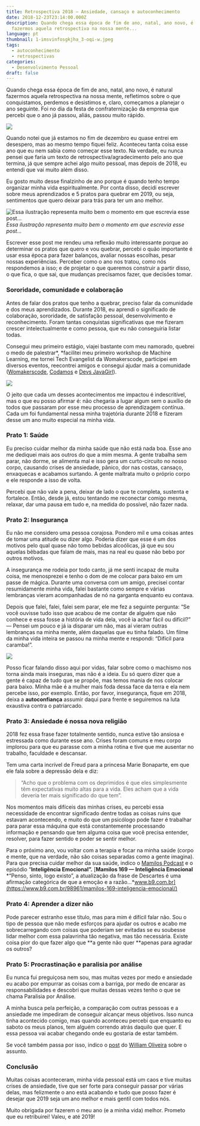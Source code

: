 ```yaml
---
title: Retrospectiva 2018 — Ansiedade, cansaço e autoconhecimento
date: 2018-12-23T23:14:00.000Z
description: Quando chega essa época de fim de ano, natal, ano novo, é natural
  fazermos aquela retrospectiva na nossa mente...
language: pt
thumbnail: 1-imsvinfosgkjha_3-oqi-w.jpeg
tags:
  - autoconhecimento
  - retrospectivas
categories:
  - Desenvolvimento Pessoal
draft: false
---
```

Quando chega essa época de fim de ano, natal, ano novo, é natural fazermos aquela retrospectiva na nossa mente, refletimos sobre o que conquistamos, perdemos e desistimos e, claro, começamos a planejar o ano seguinte. Foi no dia da festa de confraternização da empresa que percebi que o ano já passou, aliás, passou muito rápido.

![](https://cdn-images-1.medium.com/max/3840/1*iMsvinfOSGkJha_3-OQi-w.jpeg)

Quando notei que já estamos no fim de dezembro eu quase entrei em desespero, mas ao mesmo tempo fiquei feliz. Aconteceu tanta coisa esse ano que eu nem sabia como começar esse texto. Na verdade, eu nunca pensei que faria um texto de retrospectiva/agradecimento pelo ano que termina, já que sempre achei algo muito pessoal, mas depois de 2018, eu entendi que vai muito além disso.

Eu gosto muito desse finalzinho de ano porque é quando tenho tempo organizar minha vida espiritualmente. Por conta disso, decidi escrever sobre meus aprendizados e 5 pratos para quebrar em 2019, ou seja, sentimentos que quero deixar para trás para ter um ano melhor.

![Essa ilustração representa muito bem o momento em que escrevia esse post…](https://cdn-images-1.medium.com/max/2000/0*JuPIWzxuLMkWjfru.png)*Essa ilustração representa muito bem o momento em que escrevia esse post…*

Escrever esse post me rendeu uma reflexão muito interessante porque ao determinar os pratos que quero e vou quebrar, percebi o quão importante é usar essa época para fazer balanços, avaliar nossas escolhas, pesar nossas experiências. Perceber como o ano nos tratou, como nós respondemos a isso; e de projetar o que queremos construir a partir disso, o que fica, o que sai, que mudanças precisamos fazer, que decisões tomar.

### Sororidade, comunidade e colaboração

Antes de falar dos pratos que tenho a quebrar, preciso falar da comunidade e dos meus aprendizados. Durante 2018, eu aprendi o significado de colaboração, sororidade, de satisfação pessoal, desenvolvimento e reconhecimento. Foram tantas conquistas significativas que me fizeram crescer intelectualmente e como pessoa, que eu não conseguiria listar todas.

Consegui meu primeiro estágio, viajei bastante com meu namorado, quebrei o medo de palestrar*, *facilitei meu primeiro workshop de Machine Learning, me tornei Tech Evangelist da Womakerscode, participei em diversos eventos, reecontrei amigos e consegui ajudar mais a comunidade ([Womakerscode](undefined), [Codamos](https://twitter.com/CodamosClub) e [Devs JavaGirl](undefined)).

![](https://cdn-images-1.medium.com/max/3714/1*pzNlUo0b9L1LwF4tuACnXg.png)

O jeito que cada um desses acontecimentos me impactou é indescritível, mas o que eu posso afirmar é: não chegaria a lugar algum sem o auxílio de todos que passaram por esse meu processo de aprendizagem contínua. Cada um foi fundamental nessa minha trajetória durante 2018 e fizeram desse um ano muito especial na minha vida.

### Prato 1: Saúde

Eu preciso cuidar melhor da minha saúde que não está nada boa. Esse ano me dediquei mais aos outros do que a mim mesma. A gente trabalha sem parar, não dorme, se alimenta mal e isso gera um curto-circuito no nosso corpo, causando crises de ansiedade, pânico, dor nas costas, cansaço, enxaquecas e acabamos surtando. A gente maltrata muito o próprio corpo e ele responde a isso de volta.

Percebi que não vale a pena, deixar de lado o que te completa, sustenta e fortalece. Então, desde já, estou tentando me reconectar comigo mesma, relaxar, dar uma pausa em tudo e, na medida do possível, não fazer nada.

### Prato 2: Insegurança

Eu não me considero uma pessoa corajosa. Pondero mil e uma coisas antes de tomar uma atitude ou dizer algo. Poderia dizer que esse é um dos motivos pelo qual quase não tomo bebidas alcoólicas, já que eu sou aquelas bêbadas que falam de mais, mas na real eu quase não bebo por outros motivos.

A insegurança me rodeia por todo canto, já me senti incapaz de muita coisa, me menosprezei e tenho o dom de me colocar para baixo em um passe de mágica. Durante uma conversa com um amigo, precisei contar resumidamente minha vida, falei bastante como sempre e várias lembranças vieram acompanhadas de nó na garganta enquanto eu contava.

Depois que falei, falei, falei sem parar, ele me fez a seguinte pergunta: “Se você ouvisse tudo isso que acabou de me contar de alguém que não conhece e essa fosse a história de vida dela, você ia achar fácil ou difícil?” — Pensei um pouco e já ia disparar um não, mas aí vieram outras lembranças na minha mente, além daquelas que eu tinha falado. Um filme da minha vida inteira se passou na minha mente e respondi: “Difícil para caramba!”.

![](https://cdn-images-1.medium.com/max/NaN/0*goFEctoRR9K37lgK.)

Posso ficar falando disso aqui por vidas, falar sobre como o machismo nos torna ainda mais inseguras, mas não é a ideia. Eu só quero dizer que a gente é capaz de tudo que se propõe, mas temos mania de nos colocar para baixo. Minha mãe é a mulher mais foda dessa face da terra e ela nem percebe isso, por exemplo. Então, por favor, insegurança, fique em 2018, deixa a **autoconfiança** assumir daqui para frente e seguiremos na luta exaustiva contra o patriarcado.

### Prato 3: Ansiedade é nossa nova religião

2018 fez essa frase fazer totalmente sentido, nunca estive tão ansiosa e estressada como durante esse ano. Crises foram comuns e meu corpo implorou para que eu parasse com a minha rotina e tive que me ausentar no trabalho, faculdade e descansar.

Tem uma carta incrível de Freud para a princesa Marie Bonaparte, em que ele fala sobre a depressão dela e diz:
>“Acho que o problema com os deprimidos é que eles simplesmente têm expectativas muito altas para a vida. Eles acham que a vida deveria ter mais significado do que tem”.

Nos momentos mais difíceis das minhas crises, eu percebi essa necessidade de encontrar significado dentre todas as coisas ruins que estavam acontecendo, e muito do que um psicólogo pode fazer é trabalhar para parar essa máquina que está constantemente processando informação e pensando que tem alguma coisa que você precisa entender, resolver, para fazer sentido e poder se sentir melhor.

Para o próximo ano, vou voltar com a terapia e focar na minha saúde (corpo e mente, que na verdade, não são coisas separadas como a gente imagina). Para que precisa cuidar melhor da sua saúde, indico o [Mamilos Podcast](undefined) e o episódio “**Inteligência Emocional”.**
[**Mamilos 169 — Inteligência Emocional**
*“Penso, sinto, logo existo”, a atualização da frase de Descartes é uma afirmação categórica de que a emoção e a razão…*www.b9.com.br](https://www.b9.com.br/98961/mamilos-169-inteligencia-emocional/)

### Prato 4: Aprender a dizer não

Pode parecer estranho esse título, mas para mim é difícil falar não. Sou o tipo de pessoa que não mede esforços para ajudar os outros e acabo me sobrecarregando com coisas que poderiam ser evitadas se eu soubesse lidar melhor com essa palavrinha tão negativa, mas tão necessária. Existe coisa pior do que fazer algo que **a gente não quer **apenas para agradar os outros?

### Prato 5: Procrastinação e paralisia por análise

Eu nunca fui preguiçosa nem sou, mas muitas vezes por medo e ansiedade eu acabo por empurrar as coisas com a barriga, por medo de encarar as responsabilidades e descobri que muitas dessas vezes tenho o que se chama Paralisia por Análise.

A minha busca pela perfeição, a comparação com outras pessoas e a ansiedade me impediram de conseguir alcançar meus objetivos. Isso nunca tinha acontecido comigo, mas quando aconteceu percebi que enquanto eu saboto os meus planos, tem alguém correndo atrás daquilo que quer. E essa pessoa vai acabar chegando onde eu gostaria de estar também.

Se você também passa por isso, indico o [post](https://woliveiras.com.br/posts/pare-de-procurar-conte%C3%BAdo-e-comece-a-praticar-voc%C3%AA-pode-estar-bloqueado-pela-paralisia-por-an%C3%A1lise/) do [William Oliveira](undefined) sobre o assunto.

### Conclusão

Muitas coisas aconteceram, minha vida pessoal está um caos e tive muitas crises de ansiedade, tive que ser forte para conseguir passar por várias delas, mas felizmente o ano está acabando e tudo que posso fazer é desejar que 2019 seja um ano melhor e mais gentil com todos nós.

Muito obrigada por fazerem o meu ano (e a minha vida) melhor. Prometo que eu retribuirei! Valeu, e até 2019! 